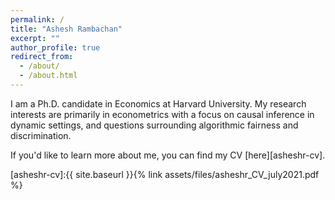 ```yaml
---
permalink: /
title: "Ashesh Rambachan"
excerpt: ""
author_profile: true
redirect_from: 
  - /about/
  - /about.html
---
```


I am a Ph.D. candidate in Economics at Harvard University. My research interests are primarily in econometrics with a focus on causal inference in dynamic settings, and questions surrounding algorithmic fairness and discrimination.

If you'd like to learn more about me, you can find my CV [here][asheshr-cv].


[asheshr-cv]:{{ site.baseurl }}{% link assets/files/asheshr_CV_july2021.pdf %}
